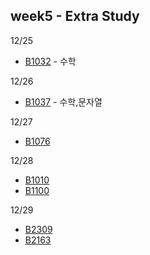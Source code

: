 ## week5 - Extra Study

12/25
- [B1032](B1032.java) - 수학

12/26
- [B1037](B1037.java) - 수학,문자열

12/27
- [B1076](B1076.java) 

12/28
- [B1010](B1010.java)
- [B1100](B1100.java)

12/29
- [B2309](B2309.java)
- [B2163](B2163.java)

